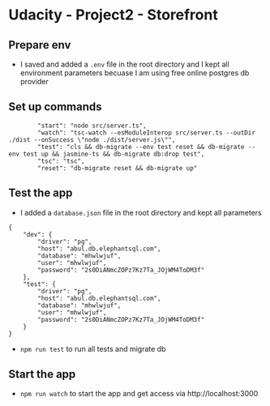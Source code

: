 # Udacity - Project2 - Storefront

## Prepare env
- I saved and added a `.env` file in the root directory and I kept all environment parameters becuase I am using free online postgres db provider 


## Set up commands

```
        "start": "node src/server.ts",
        "watch": "tsc-watch --esModuleInterop src/server.ts --outDir ./dist --onSuccess \"node ./dist/server.js\"",
        "test": "cls && db-migrate --env test reset && db-migrate --env test up && jasmine-ts && db-migrate db:drop test",
        "tsc": "tsc",
        "reset": "db-migrate reset && db-migrate up"
```

## Test the app
- I added a `database.json` file in the root directory and kept all parameters
```
{
    "dev": {
        "driver": "pg",
        "host": "abul.db.elephantsql.com",
        "database": "mhwlwjuf",
        "user": "mhwlwjuf",
        "password": "2s0DiANmcZOPz7Kz7Ta_JOjWM4ToDM3f"
    },
    "test": {
        "driver": "pg",
        "host": "abul.db.elephantsql.com",
        "database": "mhwlwjuf",
        "user": "mhwlwjuf",
        "password": "2s0DiANmcZOPz7Kz7Ta_JOjWM4ToDM3f"
    }
}
```
- `npm run test` to run all tests and migrate db

## Start the app
- `npm run watch` to start the app and get access via http://localhost:3000


